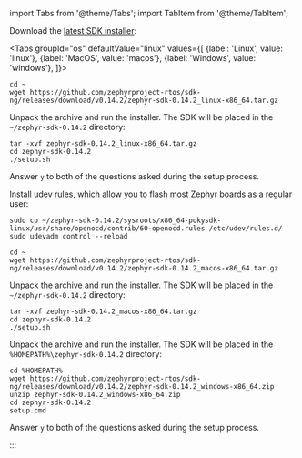 import Tabs from '@theme/Tabs';
import TabItem from '@theme/TabItem';

Download the [latest SDK installer](https://github.com/zephyrproject-rtos/sdk-ng/releases):

<Tabs
groupId="os"
defaultValue="linux"
values={[
{label: 'Linux', value: 'linux'},
{label: 'MacOS', value: 'macos'},
{label: 'Windows', value: 'windows'},
]}>
<TabItem value="linux">

```console
cd ~
wget https://github.com/zephyrproject-rtos/sdk-ng/releases/download/v0.14.2/zephyr-sdk-0.14.2_linux-x86_64.tar.gz
```

Unpack the archive and run the installer. The SDK will be placed in the `~/zephyr-sdk-0.14.2` directory:

```console
tar -xvf zephyr-sdk-0.14.2_linux-x86_64.tar.gz
cd zephyr-sdk-0.14.2
./setup.sh
```

Answer `y` to both of the questions asked during the setup process.

Install udev rules, which allow you to flash most Zephyr boards as a regular user:

```console
sudo cp ~/zephyr-sdk-0.14.2/sysroots/x86_64-pokysdk-linux/usr/share/openocd/contrib/60-openocd.rules /etc/udev/rules.d/
sudo udevadm control --reload
```

</TabItem>
<TabItem value="macos">

```console
cd ~
wget https://github.com/zephyrproject-rtos/sdk-ng/releases/download/v0.14.2/zephyr-sdk-0.14.2_macos-x86_64.tar.gz
```

Unpack the archive and run the installer. The SDK will be placed in the `~/zephyr-sdk-0.14.2` directory:

```console
tar -xvf zephyr-sdk-0.14.2_macos-x86_64.tar.gz
cd zephyr-sdk-0.14.2
./setup.sh
```

</TabItem>
<TabItem value="windows">

Unpack the archive and run the installer. The SDK will be placed in the `%HOMEPATH%\zephyr-sdk-0.14.2` directory:

```console
cd %HOMEPATH%
wget https://github.com/zephyrproject-rtos/sdk-ng/releases/download/v0.14.2/zephyr-sdk-0.14.2_windows-x86_64.zip
unzip zephyr-sdk-0.14.2_windows-x86_64.zip
cd zephyr-sdk-0.14.2
setup.cmd
```

Answer `y` to both of the questions asked during the setup process.

:::

</TabItem>
</Tabs>
